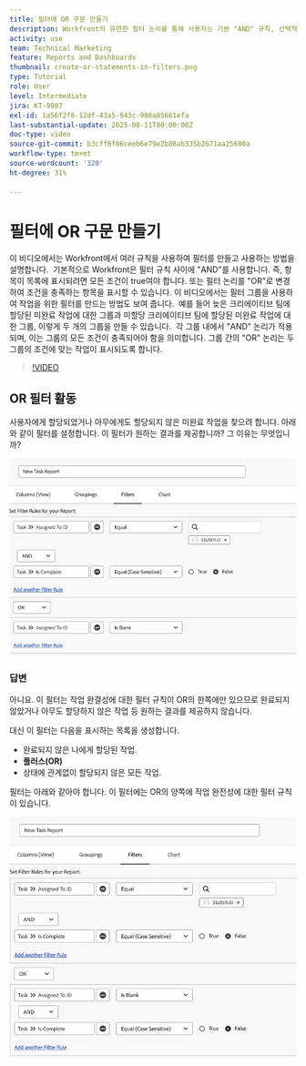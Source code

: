 ```yaml
---
title: 필터에 OR 구문 만들기
description: Workfront의 유연한 필터 논리를 통해 사용자는 기본 "AND" 규칙, 선택적 "OR" 조건 및 복잡한 기준에 대한 구성된 필터 그룹을 사용하여 보고 보기를 구체화할 수 있습니다.
activity: use
team: Technical Marketing
feature: Reports and Dashboards
thumbnail: create-or-statements-in-filters.png
type: Tutorial
role: User
level: Intermediate
jira: KT-9987
exl-id: 1a56f2f6-12df-43a5-943c-986a85661efa
last-substantial-update: 2025-08-11T00:00:00Z
doc-type: video
source-git-commit: b3cff8f86ceeb6e79e2b88ab335b2671aa25600a
workflow-type: tm+mt
source-wordcount: '320'
ht-degree: 31%

---
```


# 필터에 OR 구문 만들기

이 비디오에서는 Workfront에서 여러 규칙을 사용하여 필터를 만들고 사용하는 방법을 설명합니다. &#x200B; 기본적으로 Workfront은 필터 규칙 사이에 &quot;AND&quot;를 사용합니다. 즉, 항목이 목록에 표시되려면 모든 조건이 true여야 합니다.
또는 필터 논리를 &quot;OR&quot;로 변경하여 조건을 충족하는 항목을 표시할 수 있습니다.
이 비디오에서는 필터 그룹을 사용하여 작업을 위한 필터를 만드는 방법도 보여 줍니다. &#x200B; 예를 들어 늦은 크리에이티브 팀에 할당된 미완료 작업에 대한 그룹과 미할당 크리에이티브 팀에 할당된 미완료 작업에 대한 그룹, 이렇게 두 개의 그룹을 만들 수 있습니다. &#x200B; 각 그룹 내에서 &quot;AND&quot; 논리가 적용되며, 이는 그룹의 모든 조건이 충족되어야 함을 의미합니다. &#x200B; 그룹 간의 &quot;OR&quot; 논리는 두 그룹의 조건에 맞는 작업이 표시되도록 합니다.

>[!VIDEO](https://video.tv.adobe.com/v/3470692/?quality=12&learn=on)

## OR 필터 활동

사용자에게 할당되었거나 아무에게도 할당되지 않은 미완료 작업을 찾으려 합니다. 아래와 같이 필터를 설정합니다. 이 필터가 원하는 결과를 제공합니까? 그 이유는 무엇입니까?

![부적절하게 생성된 OR 구문 이미지 [!DNL Workfront]](assets/or-statement-your-turn-1.png)

### 답변

아니요. 이 필터는 작업 완결성에 대한 필터 규칙이 OR의 한쪽에만 있으므로 완료되지 않았거나 아무도 할당하지 않은 작업 등 원하는 결과를 제공하지 않습니다.

대신 이 필터는 다음을 표시하는 목록을 생성합니다.

* 완료되지 않은 나에게 할당된 작업.
* **플러스(OR)**
* 상태에 관계없이 할당되지 않은 모든 작업.

필터는 아래와 같아야 합니다. 이 필터에는 OR의 양쪽에 작업 완전성에 대한 필터 규칙이 있습니다.

![적절하게 생성된 OR 구문 이미지 [!DNL Workfront]](assets/or-statement-your-turn-2.png)
